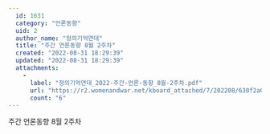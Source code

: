 ```yaml
---
  id: 1631
  category: "언론동향"
  uid: 2
  author_name: "정의기억연대"
  title: "주간 언론동향 8월 2주차"
  created: "2022-08-31 18:29:39"
  updated: "2022-08-31 18:29:39"
  attachments: 
    - 
      label: "정의기억연대_2022-주간-언론-동향_8월-2주차.pdf"
      url: "https://r2.womenandwar.net/kboard_attached/7/202208/630f2a0361a9f6973674.pdf"
      count: "6"
---
```

주간 언론동향 8월 2주차
